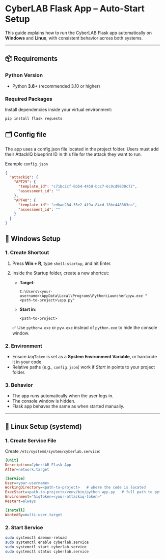 # CyberLAB Flask App – Auto-Start Setup

This guide explains how to run the CyberLAB Flask app automatically on **Windows** and **Linux**, with consistent behavior across both systems.

---
## 📦 Requirements

### Python Version
- Python **3.8+** (recommended 3.10 or higher)

### Required Packages
Install dependencies inside your virtual environment:

```bash
pip install flask requests

```

## 🗂️ Config file
The app uses a config.json file located in the project folder.
Users must add their AttackIQ blueprint ID in this file for the attack they want to run.

Example `config.json`

```json
{
  "attackiq": {
    "APT29": {
      "template_id": "c71bc2cf-6b54-4450-bcc7-6c9cd9830c72",
      "assessment_id": ""
    },
    "APT40": {
      "template_id": "edbae284-35e2-4f9a-84cd-18bc448383ea",
      "assessment_id": ""
    }
  }
}
```
## 🚀 Windows Setup

### 1. Create Shortcut
1. Press **Win + R**, type `shell:startup`, and hit Enter.  
2. Inside the Startup folder, create a new shortcut:  
   - **Target**:
     ```
     C:\Users\<your-username>\AppData\Local\Programs\Python\Launcher\pyw.exe "<path-to-project>\app.py"
     ```
   - **Start in**:
     ```
     <path-to-project>
     ```

   ✅ Use `pythonw.exe` or `pyw.exe` instead of `python.exe` to hide the console window.

### 2. Environment
- Ensure `AiqToken` is set as a **System Environment Variable**, or hardcode it in your code.
- Relative paths (e.g., `config.json`) work if *Start in* points to your project folder.

### 3. Behavior
- The app runs automatically when the user logs in.
- The console window is hidden.
- Flask app behaves the same as when started manually.

---

## 🐧 Linux Setup (systemd)

### 1. Create Service File

Create `/etc/systemd/system/cyberlab.service`:

```ini
[Unit]
Description=CyberLAB Flask App
After=network.target

[Service]
User=<your-username>
WorkingDirectory=<path-to-project>   # where the code is located
ExecStart=<path-to-project>/venv/bin/python app.py   # full path to python in venv and app.py
Environment="AiqToken=<your-attackiq-token>"
Restart=always

[Install]
WantedBy=multi-user.target
```
### 2. Start Service

```bash
sudo systemctl daemon-reload
sudo systemctl enable cyberlab.service
sudo systemctl start cyberlab.service
sudo systemctl status cyberlab.service
```

